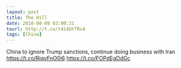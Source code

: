 ```yaml
---
layout: post
title: The Hill
date: 2018-08-09 03:00:21
tourl: http://t.co/t414UtTRv4
tags: [China]
---
```

China to ignore Trump sanctions, continue doing business with Iran https://t.co/RjqvFnO0i6 https://t.co/FOPdEgDdGc